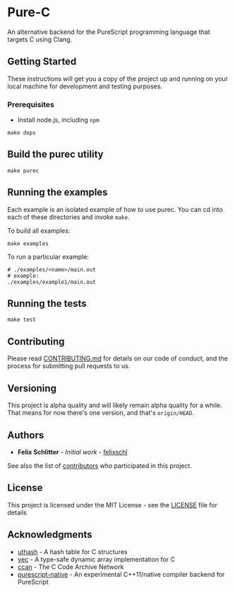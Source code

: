 # Pure-C

An alternative backend for the PureScript programming language that targets C
using Clang.

## Getting Started

These instructions will get you a copy of the project up and running on your
local machine for development and testing purposes.

### Prerequisites

* Install node.js, including `npm`

```
make deps
```

## Build the purec utility

```
make purec
```

## Running the examples

Each example is an isolated example of how to use purec.
You can cd into each of these directories and invoke `make`.

To build all examples:

```
make examples
```

To run a particular example:

```
# ./examples/<name>/main.out
# example:
./examples/example1/main.out
```

## Running the tests

```
make test
```

## Contributing

Please read [CONTRIBUTING.md](#) for details on our code of
conduct, and the process for submitting pull requests to us.

## Versioning

This project is alpha quality and will likely remain alpha quality for a while.
That means for now there's one version, and that's `origin/HEAD`.

## Authors

* **Felix Schlitter** - *Initial work* - [felixschl](https://github.com/felixschl)

See also the list of [contributors](https://github.com/pure-c/pure-c/contributors) who participated in this project.

## License

This project is licensed under the MIT License - see the [LICENSE](LICENSE) file for details

## Acknowledgments

* [uthash](https://github.com/troydhanson/uthash) - A hash table for C structures
* [vec](https://github.com/rxi/vec) - A type-safe dynamic array implementation for C
* [ccan](https://github.com/rustyrussell/ccan) - The C Code Archive Network
* [purescript-native](https://github.com/andyarvanitis/purescript-native) - An experimental C++11/native compiler backend for PureScript
